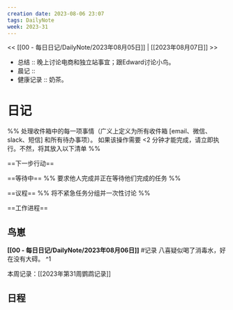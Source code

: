 ```yaml
---
creation date: 2023-08-06 23:07
tags: DailyNote
week: 2023-31
---
```


<< [[00 - 每日日记/DailyNote/2023年08月05日]] | [[2023年08月07日]] >>


- 总结 :: 晚上讨论电商和独立站事宜；跟Edward讨论小鸟。
- 晨记 ::
- 健康记录 :: 奶茶。

# 日记
%% 处理收件箱中的每一项事情（广义上定义为所有收件箱 [email、微信、slack、短信] 和所有待办事项）。 如果该操作需要 <2 分钟才能完成，请立即执行。不然，将其放入以下清单 %% 

==下一步行动==



==等待中==
%% 要求他人完成并正在等待他们完成的任务 %%

==议程==
%% 将不紧急任务分组并一次性讨论 %%

==工作进程==

## 鸟崽
**[[00 - 每日日记/DailyNote/2023年08月06日]]**
#记录 八喜疑似喝了消毒水，好在没有大碍。
^1

本周记录：[[2023年第31周鹦鹉记录]]

## 日程

